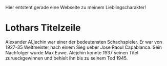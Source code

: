 Hier entsteht gerade eine Webseite zu meinem Lieblingscharakter!

# Lothars Titelzeile

Alexander ALjechin war einer der bedeutensten Schachspieler.
Er war von 1927-35 Weltmeister nach einem Sieg ueber Jose Raoul Capablanca.
Sein Nachfolger wurde Max Euwe. Alejchin konnte 1937 seinen Titel zurueckgewinnen und behielt ihn bis zu seinem Tod 1945.
